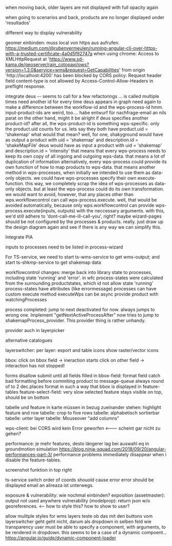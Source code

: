 when moving back, older layers are not displayed with full opacity again

when going to scenarios and back, products are no longer displayed under 'resultados'

different way to display vulnerability

geomer einbinden: 
    muss local von https aus aufrufen. 
    https://medium.com/@rubenvermeulen/running-angular-cli-over-https-with-a-trusted-certificate-4a0d5f92747a
    when using chrome: 
        Access to XMLHttpRequest at 'https://www.sd-kama.de/geoserver/rain_cotopaxi/ows?version=1.3.0&service=wms&request=GetCapabilities' from origin 'http://localhost:4200' has been blocked by CORS policy: Request header field content-type is not allowed by Access-Control-Allow-Headers in preflight response.

integrate deus -- seems to call for a few refactorings ...
    is called multiple times
        need another id for every time deus appears in graph
            need again to make a difference between the workflow-id and the wps-process-id
    hmm. input-product-ids are weird, too....
        habe entwurf für nachfrage-email an nils parat
        on the other hand, might it be alright if deus specifies another product-id?
            after all, the wps-product-id is something wps-specific. only the product.uid counts for us. lets say they both have product.uid = 'shakemap'
            what would that mean?
                well, for one, 
                    shakyground would have as output a product with uid = 'shakemap' and description.id = 'shakeMapFile'
                    deus        would have as input  a product with uid = 'shakemap' and description.id = 'intensity'
                that means that every wps-process needs to keep its own copy of all ingoing and outgoing wps-data.
                    that means a lot of duplication of information
                alternatively,  every wps-process could provide its own function of how to map products to wps-data.
                    that means another method in wps-processes, when initially we intended to use them as data-only objects. 
                we could have wps-processes specify their own execute-function. 
                    this way, we completely scrap the idea of wps-processes as data-only objects. 
                    but at least the wps-process could do its own transformation. 
                    we would want to avoid, however, that any places other than wps.workflowcontrol can call wps-process.execute. 
                        well, that would be avoided automatically, because only wps.workflowcontrol can provide wps-process.execute(inputs, outputs) with the neccessary arguments.
                    with this, we'd still adhere to 'dont-call-me-ill-call-you', right?
    maybe wizard-pages should be not configured by the processes & products. 
    really. just draw up the design diagram again and see if there is any way we can simplify this. 

Integrate PIA


inputs to processes need to be listed in process-wizard

For TS-service, we need to start ts-wms-service to get wms-output; and start ts-shkmp-service to get shakemap data

        



workflowcontrol changes: merge back into library
    state to processes, including state 'running' and 'error'. in wfc process-states were calculated from the surrounding productstates, which id not allow state 'running'
    process-states have attributes (like errormessage)
    processes can have custom execute method
    executeWps can be async
    provide product with watchingProcesses

process completed: jump to next
    deactivated for now.
    always jumps to wrong one. Implement "getNextActiveProcessAfter"
        now tries to jump to shakemapProcess_provider. This provider thing is rather unhandy.

provider auch in layerpicker

alternative catalogues

layerswitcher: 
    per layer: export and table icons
    show raster/vector icons

bbox: 
    click on bbox field -> ineraction starts
    click on other field -> interaction has not stopped!

forms
    disallow submit until all fields filled in 
    bbox-field: format field
        catch bad formatting before commiting product to message-queue
        always round of to 2 dec.places
        format in such a way that bbox is displayed in feature-tables
    feature-select-field: 
        very slow
        selected feature stays visible on top, should be on bottom

tabelle und feature in karte müssen in bezug zueinander stehen: highlight feature and row
tabelle: crop to five rows
tabelle: alphabetisch sortierbar
tabelle: unter layer
tabelle: Mouseover "add columns"
        
wps-client:
    bei CORS wird kein Error geworfen <--- scheint gar nicht zu gehen?

performance: 
    je mehr features, desto längerer lag bei auswahl eq in groundmotion simulation
    https://blog.ninja-squad.com/2018/09/20/angular-performances-part-3/
    performance problems immediately disappear when i disable the feature-tables. 

screenshot funktion in top right

ts-service
    switch order of coords
        shouold cause error
        error should be displayed
    email an alireaza ist unterwegs.

exposure & vulnerability: 
    wie nochmal einbinden?
        exposition (assetmaster): output not used anywhere
        vulnerability (modelprop): return json w/o georeferences.  <-- how to style this? how to show to user?

allow mulitple styles for wms layers
    teste ob das mit den buttons vom layerswitcher geht 
        geht nicht, darum als dropdown in selben feld wie transparency
            user must be able to specify a component, with arguments, to be rendered in dropdown. 
                this seems to be a case of a dynamic compoent... https://angular.io/guide/dynamic-component-loader